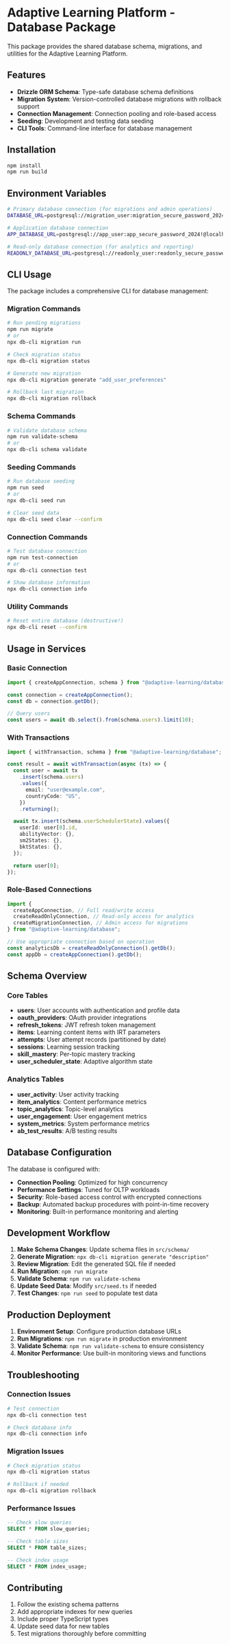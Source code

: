 # Adaptive Learning Platform - Database Package

This package provides the shared database schema, migrations, and utilities for the Adaptive Learning Platform.

## Features

- **Drizzle ORM Schema**: Type-safe database schema definitions
- **Migration System**: Version-controlled database migrations with rollback support
- **Connection Management**: Connection pooling and role-based access
- **Seeding**: Development and testing data seeding
- **CLI Tools**: Command-line interface for database management

## Installation

```bash
npm install
npm run build
```

## Environment Variables

```bash
# Primary database connection (for migrations and admin operations)
DATABASE_URL=postgresql://migration_user:migration_secure_password_2024!@localhost:5432/adaptive_learning

# Application database connection
APP_DATABASE_URL=postgresql://app_user:app_secure_password_2024!@localhost:5432/adaptive_learning

# Read-only database connection (for analytics and reporting)
READONLY_DATABASE_URL=postgresql://readonly_user:readonly_secure_password_2024!@localhost:5432/adaptive_learning
```

## CLI Usage

The package includes a comprehensive CLI for database management:

### Migration Commands

```bash
# Run pending migrations
npm run migrate
# or
npx db-cli migration run

# Check migration status
npx db-cli migration status

# Generate new migration
npx db-cli migration generate "add_user_preferences"

# Rollback last migration
npx db-cli migration rollback
```

### Schema Commands

```bash
# Validate database schema
npm run validate-schema
# or
npx db-cli schema validate
```

### Seeding Commands

```bash
# Run database seeding
npm run seed
# or
npx db-cli seed run

# Clear seed data
npx db-cli seed clear --confirm
```

### Connection Commands

```bash
# Test database connection
npm run test-connection
# or
npx db-cli connection test

# Show database information
npx db-cli connection info
```

### Utility Commands

```bash
# Reset entire database (destructive!)
npx db-cli reset --confirm
```

## Usage in Services

### Basic Connection

```typescript
import { createAppConnection, schema } from "@adaptive-learning/database";

const connection = createAppConnection();
const db = connection.getDb();

// Query users
const users = await db.select().from(schema.users).limit(10);
```

### With Transactions

```typescript
import { withTransaction, schema } from "@adaptive-learning/database";

const result = await withTransaction(async (tx) => {
  const user = await tx
    .insert(schema.users)
    .values({
      email: "user@example.com",
      countryCode: "US",
    })
    .returning();

  await tx.insert(schema.userSchedulerState).values({
    userId: user[0].id,
    abilityVector: {},
    sm2States: {},
    bktStates: {},
  });

  return user[0];
});
```

### Role-Based Connections

```typescript
import {
  createAppConnection, // Full read/write access
  createReadOnlyConnection, // Read-only access for analytics
  createMigrationConnection, // Admin access for migrations
} from "@adaptive-learning/database";

// Use appropriate connection based on operation
const analyticsDb = createReadOnlyConnection().getDb();
const appDb = createAppConnection().getDb();
```

## Schema Overview

### Core Tables

- **users**: User accounts with authentication and profile data
- **oauth_providers**: OAuth provider integrations
- **refresh_tokens**: JWT refresh token management
- **items**: Learning content items with IRT parameters
- **attempts**: User attempt records (partitioned by date)
- **sessions**: Learning session tracking
- **skill_mastery**: Per-topic mastery tracking
- **user_scheduler_state**: Adaptive algorithm state

### Analytics Tables

- **user_activity**: User activity tracking
- **item_analytics**: Content performance metrics
- **topic_analytics**: Topic-level analytics
- **user_engagement**: User engagement metrics
- **system_metrics**: System performance metrics
- **ab_test_results**: A/B testing results

## Database Configuration

The database is configured with:

- **Connection Pooling**: Optimized for high concurrency
- **Performance Settings**: Tuned for OLTP workloads
- **Security**: Role-based access control with encrypted connections
- **Backup**: Automated backup procedures with point-in-time recovery
- **Monitoring**: Built-in performance monitoring and alerting

## Development Workflow

1. **Make Schema Changes**: Update schema files in `src/schema/`
2. **Generate Migration**: `npx db-cli migration generate "description"`
3. **Review Migration**: Edit the generated SQL file if needed
4. **Run Migration**: `npm run migrate`
5. **Validate Schema**: `npm run validate-schema`
6. **Update Seed Data**: Modify `src/seed.ts` if needed
7. **Test Changes**: `npm run seed` to populate test data

## Production Deployment

1. **Environment Setup**: Configure production database URLs
2. **Run Migrations**: `npm run migrate` in production environment
3. **Validate Schema**: `npm run validate-schema` to ensure consistency
4. **Monitor Performance**: Use built-in monitoring views and functions

## Troubleshooting

### Connection Issues

```bash
# Test connection
npx db-cli connection test

# Check database info
npx db-cli connection info
```

### Migration Issues

```bash
# Check migration status
npx db-cli migration status

# Rollback if needed
npx db-cli migration rollback
```

### Performance Issues

```sql
-- Check slow queries
SELECT * FROM slow_queries;

-- Check table sizes
SELECT * FROM table_sizes;

-- Check index usage
SELECT * FROM index_usage;
```

## Contributing

1. Follow the existing schema patterns
2. Add appropriate indexes for new queries
3. Include proper TypeScript types
4. Update seed data for new tables
5. Test migrations thoroughly before committing
